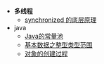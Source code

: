- **多线程**
  - [synchronized 的底层原理](thread/Synchronized)
- java
  - [Java的常量池](java/ConstantPool)
  - [基本数据之整型类型范围](java/TypeRange)
  - [对象的创建过程](/java/ObjectCreate)

